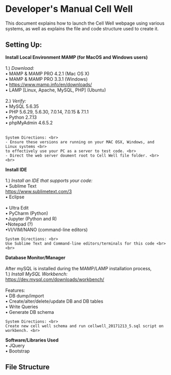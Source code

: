 Developer's Manual Cell Well
======
This document explains how to launch the Cell Well webpage using various systems, as well as explains the file and code structure used to create it.

## Setting Up:

**Install Local Environment MAMP (for MacOS and Windows users)**<br> <br>
	1.)  *Download:* <br>
	• MAMP & MAMP PRO 4.2.1 (Mac OS X) <br>
 	• MAMP & MAMP PRO 3.3.1 (Windows) <br>
	• https://www.mamp.info/en/downloads/ <br>
	• LAMP [Linux, Apache, MySQL, PHP] (Ubuntu) <br> <br>
	2.)  *Verify:* <br> 
 	• MySQL 5.6.35 <br>
	• PHP 5.6.29, 5.6.30, 7.0.14, 7.0.15 & 7.1.1 <br>
	• Python 2.7.13 <br>
   	• phpMyAdmin 4.6.5.2 <br><br>
	
	System Directions: <br>
	- Ensure these versions are running on your MAC OSX, Windows, and Linux systems <br>
	to effectively use your PC as a server to test code. <br> 
	- Direct the web server doument root to Cell Well file folder. <br>
	<br>
**Install IDE** <br> <br>
	1.) *Install an IDE that supports your code:* <br>
	• Sublime Text <br>
	https://www.sublimetext.com/3 <br>
	• Eclipse <br>	
	• Ultra Edit <br>
	• PyCharm (Python) <br>
	•Jupyter (Python and R) <br>
	•Notepad (?) <br>
	•VI/VIM/NANO (command-line editors) <br>
	
	System Directions: <br>
	Use Sublime Text and Command-line editors/terminals for this code <br>
	<br>
**Database Monitor/Manager** <br><br>
	After mySQL is installed during the MAMP/LAMP installation process, <br>
	1.) *Install MySQL Workbench:* <br>
	https://dev.mysql.com/downloads/workbench/ <br><br>
	Features: <br>
 	• DB dump/import <br>
	• Create/alter/delete/update DB and DB tables <br>
	• Write Queries <br>
	• Generate DB schema <br>
	
	System Directions: <br>
	Create new cell well schema and run cellwell_20171213_5.sql script on workbench. <br>
	
**Software/Libraries Used** <br>
	• JQuery <br>
	• Bootstrap <br>
	
## File Structure <br> <br>


	
	

